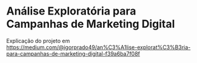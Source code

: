 # Análise Exploratória para Campanhas de Marketing Digital
Explicação do projeto em https://medium.com/@igorprado49/an%C3%A1lise-explorat%C3%B3ria-para-campanhas-de-marketing-digital-f39a6ba7f08f
